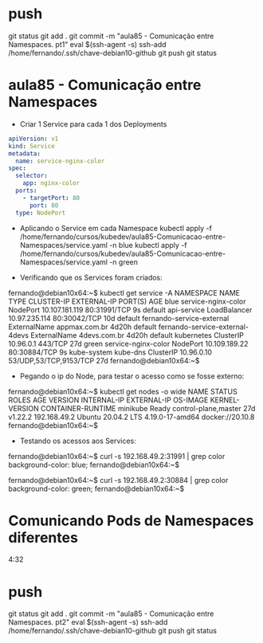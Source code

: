 
# ##############################################################################################################################################################
# ##############################################################################################################################################################
# ##############################################################################################################################################################
# ##############################################################################################################################################################
# push

git status
git add .
git commit -m "aula85 - Comunicação entre Namespaces. pt1"
eval $(ssh-agent -s)
ssh-add /home/fernando/.ssh/chave-debian10-github
git push
git status


# ##############################################################################################################################################################
# ##############################################################################################################################################################
# ##############################################################################################################################################################
# ##############################################################################################################################################################
# aula85 - Comunicação entre Namespaces

- Criar 1 Service para cada 1 dos Deployments

~~~~yaml
apiVersion: v1
kind: Service
metadata:
  name: service-nginx-color
spec:
  selector:
    app: nginx-color
  ports:
    - targetPort: 80
      port: 80
  type: NodePort
~~~~



- Aplicando o Service em cada Namespace
kubectl apply -f /home/fernando/cursos/kubedev/aula85-Comunicacao-entre-Namespaces/service.yaml -n blue
kubectl apply -f /home/fernando/cursos/kubedev/aula85-Comunicacao-entre-Namespaces/service.yaml -n green

- Verificando que os Services foram criados:

fernando@debian10x64:~$ kubectl get service -A
NAMESPACE     NAME                              TYPE           CLUSTER-IP       EXTERNAL-IP     PORT(S)                  AGE
blue          service-nginx-color               NodePort       10.107.181.119   <none>          80:31991/TCP             9s
default       api-service                       LoadBalancer   10.97.235.114    <pending>       80:30042/TCP             10d
default       fernando-service-external         ExternalName   <none>           appmax.com.br   <none>                   4d20h
default       fernando-service-external-4devs   ExternalName   <none>           4devs.com.br    <none>                   4d20h
default       kubernetes                        ClusterIP      10.96.0.1        <none>          443/TCP                  27d
green         service-nginx-color               NodePort       10.109.189.22    <none>          80:30884/TCP             9s
kube-system   kube-dns                          ClusterIP      10.96.0.10       <none>          53/UDP,53/TCP,9153/TCP   27d
fernando@debian10x64:~$


- Pegando o ip do Node, para testar o acesso como se fosse externo:

fernando@debian10x64:~$ kubectl get nodes -o wide
NAME       STATUS   ROLES                  AGE   VERSION   INTERNAL-IP    EXTERNAL-IP   OS-IMAGE             KERNEL-VERSION    CONTAINER-RUNTIME
minikube   Ready    control-plane,master   27d   v1.22.2   192.168.49.2   <none>        Ubuntu 20.04.2 LTS   4.19.0-17-amd64   docker://20.10.8
fernando@debian10x64:~$

- Testando os acessos aos Services:

fernando@debian10x64:~$ curl -s 192.168.49.2:31991 | grep color
        background-color: blue;
fernando@debian10x64:~$

fernando@debian10x64:~$ curl -s 192.168.49.2:30884 | grep color
        background-color: green;
fernando@debian10x64:~$





# Comunicando Pods de Namespaces diferentes

4:32

# push

git status
git add .
git commit -m "aula85 - Comunicação entre Namespaces. pt2"
eval $(ssh-agent -s)
ssh-add /home/fernando/.ssh/chave-debian10-github
git push
git status